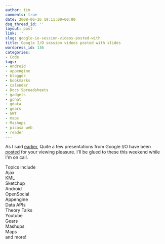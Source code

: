 ```yaml
---
author: tim
comments: true
date: 2008-06-16 19:11:00+00:00
dsq_thread_id: ''
layout: post
link: ''
slug: google-io-session-videos-posted-with
title: Google I/O session videos posted with slides
wordpress_id: 136
categories:
- Code
tags:
- Android
- appengine
- blogger
- bookmarks
- calendar
- Docs Spreadsheets
- gadgets
- gchat
- gdata
- gears
- GWT
- maps
- Mashups
- picasa web
- reader
---
```


As I said [earlier](http://blog.gpowered.net/2008/04/select-google-io-sessions-to-be-posted.html), Quite a few presentations from Google I/O have
been [posted](http://sites.google.com/site/io/) for your viewing pleasure.
I'll be glued to these this weekend while I'm on call.  
  
Topics include  
Ajax  
KML  
Sketchup  
Android  
OpenSocial  
Appengine  
Data APIs  
Theory Talks  
Youtube  
Gears  
Mashups  
Maps  
and more!  